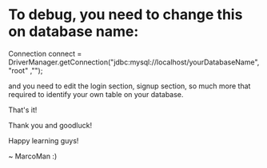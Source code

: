 # To debug, you need to change this on database name:
Connection connect = DriverManager.getConnection("jdbc:mysql://localhost/yourDatabaseName", "root" ,"");

and you need to edit the login section, signup section, so much more that required to identify your own table on your database.

That's it!

Thank you and goodluck!

Happy learning guys! 

~ MarcoMan :)
 
